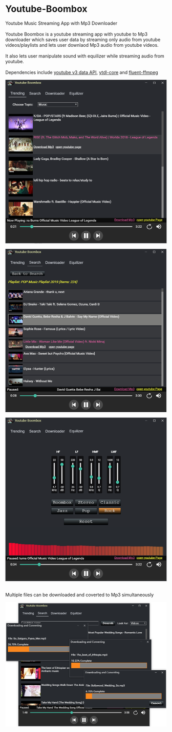 # Youtube-Boombox
Youtube Music Streaming App with Mp3 Downloader</br></br>
Youtube Boombox is a youtube streaming app with youtube to Mp3 downloader 
which saves user data by streaming only audio from youtube videos/playlists and lets user downlaod Mp3 audio 
from youtube videos.<br/> <br/> It also lets user manipulate sound with equilizer while streaming audio
from youtube. <br/><br/> Dependencies include [youtube v3 data API](https://developers.google.com/youtube/v3/), [ytdl-core](https://www.npmjs.com/package/ytdl-core) and [fluent-ffmpeg](https://github.com/fluent-ffmpeg/node-fluent-ffmpeg)<br/>

![screen shot](/images/screenShot1.png)

![screen shot2](/images/screenShot2.png)

![screen shot2](/images/screenShot3.png)

<br/>Multiple files can be downloaded and coverted to Mp3 simultaneously<br/>

![screen shot3](/images/screenShot4.png)
